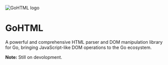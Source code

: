 ![GoHTML logo]('https://repository-images.githubusercontent.com/1021612870/b1d1d43a-84be-404c-aa1c-8e26a8bf757d')
# GoHTML
A powerful and comprehensive HTML parser and DOM manipulation library for Go, bringing JavaScript-like DOM operations to the Go ecosystem.

**Note:** Still on devolopment.
